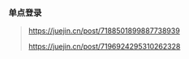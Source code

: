 ### 单点登录

> https://juejin.cn/post/7188501899887738939
>
> https://juejin.cn/post/7196924295310262328
